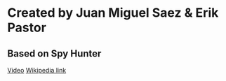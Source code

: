 # Created by Juan Miguel Saez & Erik Pastor

## Based on Spy Hunter
[Video](https://www.youtube.com/watch?v=mqz881sy8YQ)
[Wikipedia link](https://es.wikipedia.org/wiki/Spy_Hunter)